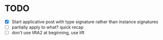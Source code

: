 # TODO

- [x] Start applicative post with type signature rather than instance signatures
- [ ] partially apply to what? quick recap
- [ ] don't use liftA2 at beginning, use lift
